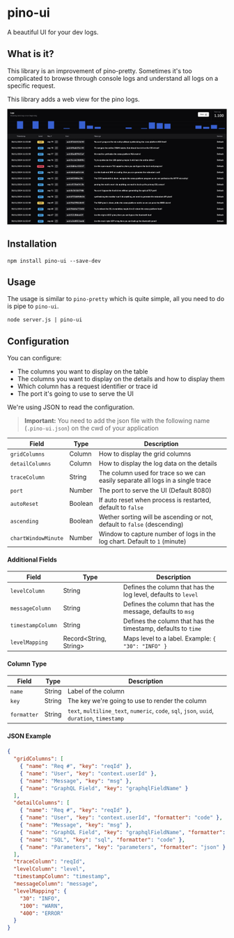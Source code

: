 # pino-ui

A beautiful UI for your dev logs.

## What is it?

This library is an improvement of pino-pretty. Sometimes it's too complicated to browse through console logs and understand all logs on a specific request.

This library adds a web view for the pino logs.

![log-list](https://raw.githubusercontent.com/sergiofilhowz/pino-ui/239cd3e411fa9df7e78edf3022bbd2965eb5cfbb/readme/log-list.png)

## Installation

```
npm install pino-ui --save-dev
```

## Usage

The usage is similar to `pino-pretty` which is quite simple, all you need to do is pipe to `pino-ui`.

```
node server.js | pino-ui
```

## Configuration

You can configure:

- The columns you want to display on the table
- The columns you want to display on the details and how to display them
- Which column has a request identifier or trace id
- The port it's going to use to serve the UI

We're using JSON to read the configuration.

> **Important:** You need to add the json file with the following name (`.pino-ui.json`) on the cwd of your application

| Field               | Type    | Description                                                                    |
| ------------------- | ------- | ------------------------------------------------------------------------------ |
| `gridColumns`       | Column  | How to display the grid columns                                                |
| `detailColumns`     | Column  | How to display the log data on the details                                     |
| `traceColumn`       | String  | The column used for trace so we can easily separate all logs in a single trace |
| `port`              | Number  | The port to serve the UI (Default 8080)                                        |
| `autoReset`         | Boolean | If auto reset when process is restarted, default to `false`                    |
| `ascending`         | Boolean | Wether sorting will be ascending or not, default to `false` (descending)       |
| `chartWindowMinute` | Number  | Window to capture number of logs in the log chart. Default to `1` (minute)     |

#### Additional Fields

| Field             | Type                   | Description                                                    |
| ----------------- | ---------------------- | -------------------------------------------------------------- |
| `levelColumn`     | String                 | Defines the column that has the log level, defaults to `level` |
| `messageColumn`   | String                 | Defines the column that has the message, defaults to `msg`     |
| `timestampColumn` | String                 | Defines the column that has the timestamp, defaults to `time`  |
| `levelMapping`    | Record<String, String> | Maps level to a label. Example: `{ "30": "INFO" }`             |

#### Column Type

| Field       | Type   | Description                                                                                 |
| ----------- | ------ | ------------------------------------------------------------------------------------------- |
| `name`      | String | Label of the column                                                                         |
| `key`       | String | The key we're going to use to render the column                                             |
| `formatter` | String | `text`, `multiline_text`, `numeric`, `code`, `sql`, `json`, `uuid`, `duration`, `timestamp` |

#### JSON Example

```json
{
  "gridColumns": [
    { "name": "Req #", "key": "reqId" },
    { "name": "User", "key": "context.userId" },
    { "name": "Message", "key": "msg" },
    { "name": "GraphQL Field", "key": "graphqlFieldName" }
  ],
  "detailColumns": [
    { "name": "Req #", "key": "reqId" },
    { "name": "User", "key": "context.userId", "formatter": "code" },
    { "name": "Message", "key": "msg" },
    { "name": "GraphQL Field", "key": "graphqlFieldName", "formatter": "code" },
    { "name": "SQL", "key": "sql", "formatter": "code" },
    { "name": "Parameters", "key": "parameters", "formatter": "json" }
  ],
  "traceColumn": "reqId",
  "levelColumn": "level",
  "timestampColumn": "timestamp",
  "messageColumn": "message",
  "levelMapping": {
    "30": "INFO",
    "100": "WARN",
    "400": "ERROR"
  }
}
```
